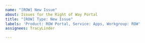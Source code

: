 ```yaml
---
name: "[ROW] New Issue"
about: Issues for the Right of Way Portal
title: "[ROW] Type: New Issue"
labels: 'Product: ROW Portal, Service: Apps, Workgroup: ROW'
assignees: TracyLinder

---
```



